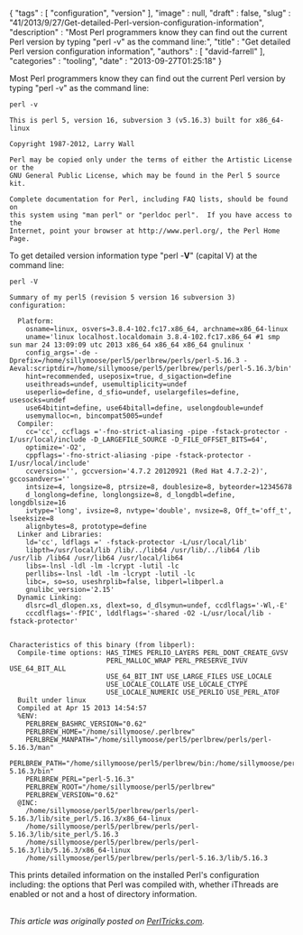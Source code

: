 {
   "tags" : [
      "configuration",
      "version"
   ],
   "image" : null,
   "draft" : false,
   "slug" : "41/2013/9/27/Get-detailed-Perl-version-configuration-information",
   "description" : "Most Perl programmers know they can find out the current Perl version by typing \"perl -v\" as the command line:",
   "title" : "Get detailed Perl version configuration information",
   "authors" : [
      "david-farrell"
   ],
   "categories" : "tooling",
   "date" : "2013-09-27T01:25:18"
}


Most Perl programmers know they can find out the current Perl version by typing "perl -v" as the command line:

``` prettyprint
perl -v

This is perl 5, version 16, subversion 3 (v5.16.3) built for x86_64-linux

Copyright 1987-2012, Larry Wall

Perl may be copied only under the terms of either the Artistic License or the
GNU General Public License, which may be found in the Perl 5 source kit.

Complete documentation for Perl, including FAQ lists, should be found on
this system using "man perl" or "perldoc perl".  If you have access to the
Internet, point your browser at http://www.perl.org/, the Perl Home Page.
```

To get detailed version information type "perl -**V**" (capital V) at the command line:

``` prettyprint
perl -V

Summary of my perl5 (revision 5 version 16 subversion 3) configuration:
   
  Platform:
    osname=linux, osvers=3.8.4-102.fc17.x86_64, archname=x86_64-linux
    uname='linux localhost.localdomain 3.8.4-102.fc17.x86_64 #1 smp sun mar 24 13:09:09 utc 2013 x86_64 x86_64 x86_64 gnulinux '
    config_args='-de -Dprefix=/home/sillymoose/perl5/perlbrew/perls/perl-5.16.3 -Aeval:scriptdir=/home/sillymoose/perl5/perlbrew/perls/perl-5.16.3/bin'
    hint=recommended, useposix=true, d_sigaction=define
    useithreads=undef, usemultiplicity=undef
    useperlio=define, d_sfio=undef, uselargefiles=define, usesocks=undef
    use64bitint=define, use64bitall=define, uselongdouble=undef
    usemymalloc=n, bincompat5005=undef
  Compiler:
    cc='cc', ccflags ='-fno-strict-aliasing -pipe -fstack-protector -I/usr/local/include -D_LARGEFILE_SOURCE -D_FILE_OFFSET_BITS=64',
    optimize='-O2',
    cppflags='-fno-strict-aliasing -pipe -fstack-protector -I/usr/local/include'
    ccversion='', gccversion='4.7.2 20120921 (Red Hat 4.7.2-2)', gccosandvers=''
    intsize=4, longsize=8, ptrsize=8, doublesize=8, byteorder=12345678
    d_longlong=define, longlongsize=8, d_longdbl=define, longdblsize=16
    ivtype='long', ivsize=8, nvtype='double', nvsize=8, Off_t='off_t', lseeksize=8
    alignbytes=8, prototype=define
  Linker and Libraries:
    ld='cc', ldflags =' -fstack-protector -L/usr/local/lib'
    libpth=/usr/local/lib /lib/../lib64 /usr/lib/../lib64 /lib /usr/lib /lib64 /usr/lib64 /usr/local/lib64
    libs=-lnsl -ldl -lm -lcrypt -lutil -lc
    perllibs=-lnsl -ldl -lm -lcrypt -lutil -lc
    libc=, so=so, useshrplib=false, libperl=libperl.a
    gnulibc_version='2.15'
  Dynamic Linking:
    dlsrc=dl_dlopen.xs, dlext=so, d_dlsymun=undef, ccdlflags='-Wl,-E'
    cccdlflags='-fPIC', lddlflags='-shared -O2 -L/usr/local/lib -fstack-protector'


Characteristics of this binary (from libperl): 
  Compile-time options: HAS_TIMES PERLIO_LAYERS PERL_DONT_CREATE_GVSV
                        PERL_MALLOC_WRAP PERL_PRESERVE_IVUV USE_64_BIT_ALL
                        USE_64_BIT_INT USE_LARGE_FILES USE_LOCALE
                        USE_LOCALE_COLLATE USE_LOCALE_CTYPE
                        USE_LOCALE_NUMERIC USE_PERLIO USE_PERL_ATOF
  Built under linux
  Compiled at Apr 15 2013 14:54:57
  %ENV:
    PERLBREW_BASHRC_VERSION="0.62"
    PERLBREW_HOME="/home/sillymoose/.perlbrew"
    PERLBREW_MANPATH="/home/sillymoose/perl5/perlbrew/perls/perl-5.16.3/man"
    PERLBREW_PATH="/home/sillymoose/perl5/perlbrew/bin:/home/sillymoose/perl5/perlbrew/perls/perl-5.16.3/bin"
    PERLBREW_PERL="perl-5.16.3"
    PERLBREW_ROOT="/home/sillymoose/perl5/perlbrew"
    PERLBREW_VERSION="0.62"
  @INC:
    /home/sillymoose/perl5/perlbrew/perls/perl-5.16.3/lib/site_perl/5.16.3/x86_64-linux
    /home/sillymoose/perl5/perlbrew/perls/perl-5.16.3/lib/site_perl/5.16.3
    /home/sillymoose/perl5/perlbrew/perls/perl-5.16.3/lib/5.16.3/x86_64-linux
    /home/sillymoose/perl5/perlbrew/perls/perl-5.16.3/lib/5.16.3
```

This prints detailed information on the installed Perl's configuration including: the options that Perl was compiled with, whether iThreads are enabled or not and a host of directory information.

\
*This article was originally posted on [PerlTricks.com](http://perltricks.com).*
